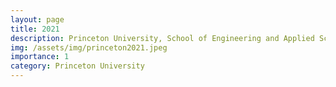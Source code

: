 ```yaml
---
layout: page
title: 2021
description: Princeton University, School of Engineering and Applied Science (SEAS) 
img: /assets/img/princeton2021.jpeg
importance: 1
category: Princeton University
---
```


<div class="row">
    <div class="col-sm mt-3 mt-md-0">
        <img class="img-fluid rounded z-depth-1" src="{{ '/assets/img/princeton2021.jpeg' | relative_url }}" alt="" title="example image"/>
    </div>
</div>
